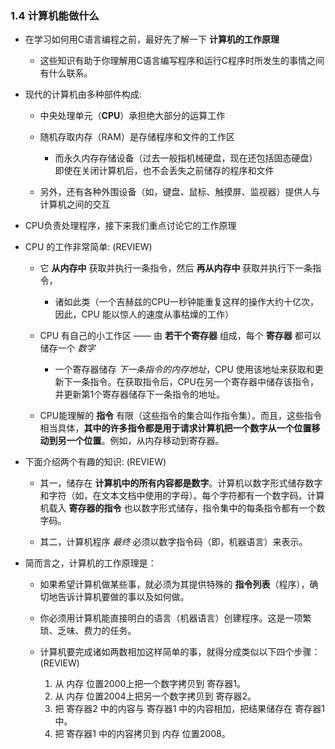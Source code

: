 ### 1.4 计算机能做什么
* 在学习如何用C语言编程之前，最好先了解一下 **计算机的工作原理**
    * 这些知识有助于你理解用C语言编写程序和运行C程序时所发生的事情之间有什么联系。


* 现代的计算机由多种部件构成:
    * 中央处理单元（**CPU**）承担绝大部分的运算工作

    * 随机存取内存（RAM）是存储程序和文件的工作区
        * 而永久内存存储设备（过去一般指机械硬盘，现在还包括固态硬盘）即使在关闭计算机后，也不会丢失之前储存的程序和文件

    * 另外，还有各种外围设备（如，键盘、鼠标、触摸屏、监视器）提供人与计算机之间的交互

* CPU负责处理程序，接下来我们重点讨论它的工作原理


* CPU 的工作非常简单: (REVIEW)
    * 它 **从内存中** 获取并执行一条指令，然后 **再从内存中** 获取并执行下一条指令，
        * 诸如此类（一个吉赫兹的CPU一秒钟能重复这样的操作大约十亿次，因此，CPU 能以惊人的速度从事枯燥的工作）

    * CPU 有自己的小工作区 —— 由 **若干个寄存器** 组成，每个 **寄存器** 都可以储存一个 *数字*
        * 一个寄存器储存 *下一条指令的内存地址*，CPU 使用该地址来获取和更新下一条指令。在获取指令后，CPU在另一个寄存器中储存该指令，并更新第1个寄存器储存下一条指令的地址。

    * CPU能理解的 **指令** 有限（这些指令的集合叫作指令集）。而且，这些指令相当具体，**其中的许多指令都是用于请求计算机把一个数字从一个位置移动到另一个位置**。例如，从内存移动到寄存器。


* 下面介绍两个有趣的知识: (REVIEW)
    * 其一，储存在 **计算机中的所有内容都是数字**。计算机以数字形式储存数字和字符（如，在文本文档中使用的字母）。每个字符都有一个数字码。计算机载入 **寄存器的指令** 也以数字形式储存，指令集中的每条指令都有一个数字码。

    * 其二，计算机程序 *最终* 必须以数字指令码（即，机器语言）来表示。


* 简而言之，计算机的工作原理是：
    * 如果希望计算机做某些事，就必须为其提供特殊的 **指令列表**（程序），确切地告诉计算机要做的事以及如何做。

    * 你必须用计算机能直接明白的语言（机器语言）创建程序。这是一项繁琐、乏味、费力的任务。

    * 计算机要完成诸如两数相加这样简单的事，就得分成类似以下四个步骤： (REVIEW)
        1. 从 内存 位置2000上把一个数字拷贝到 寄存器1。
        2. 从 内存 位置2004上把另一个数字拷贝到 寄存器2。
        3. 把 寄存器2 中的内容与 寄存器1 中的内容相加，把结果储存在 寄存器1 中。
        4. 把 寄存器1 中的内容拷贝到 内存 位置2008。

